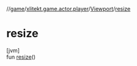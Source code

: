 //[game](../../../index.md)/[xlitekt.game.actor.player](../index.md)/[Viewport](index.md)/[resize](resize.md)

# resize

[jvm]\
fun [resize](resize.md)()

